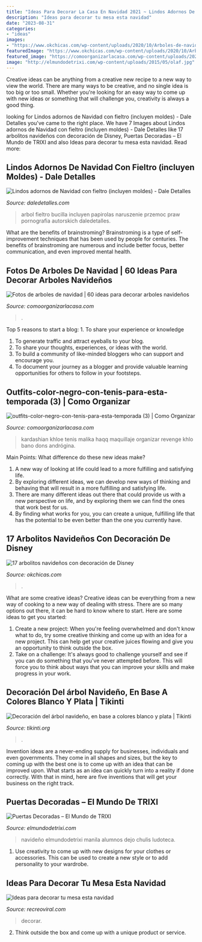 ```yaml
---
title: "Ideas Para Decorar La Casa En Navidad 2021 ~ Lindos Adornos De Navidad Con Fieltro (incluyen Moldes)"
description: "Ideas para decorar tu mesa esta navidad"
date: "2023-08-31"
categories:
- "ideas"
images:
- "https://www.okchicas.com/wp-content/uploads/2020/10/Arboles-de-navidad-con-decoracion-de-Disney-15-525x700.jpg"
featuredImage: "https://www.okchicas.com/wp-content/uploads/2020/10/Arboles-de-navidad-con-decoracion-de-Disney-15-525x700.jpg"
featured_image: "https://comoorganizarlacasa.com/wp-content/uploads/2020/11/outfits-color-negro-con-tenis-para-esta-temporada-3.jpg"
image: "http://elmundodetrixi.com/wp-content/uploads/2015/05/olaf.jpg"
---
```



Creative ideas can be anything from a creative new recipe to a new way to view the world. There are many ways to be creative, and no single idea is too big or too small. Whether you're looking for an easy way to come up with new ideas or something that will challenge you, creativity is always a good thing.

	

		
looking for Lindos adornos de Navidad con fieltro (incluyen moldes) - Dale Detalles you've came to the right place. We have 7 Images about Lindos adornos de Navidad con fieltro (incluyen moldes) - Dale Detalles like 17 arbolitos navideños con decoración de Disney, Puertas Decoradas – El Mundo de TRIXI and also Ideas para decorar tu mesa esta navidad. Read more:
		
    
## Lindos Adornos De Navidad Con Fieltro (incluyen Moldes) - Dale Detalles

<img loading=lazy src="https://i1.wp.com/www.daledetalles.com/wp-content/uploads/2017/10/pino-de-fieltro.jpg?resize=508%2C680" onerror="this.onerror=null;this.src='https://tse1.mm.bing.net/th?id=OIP.OSdtx4fW38reZuL2xivYCQHaJ6&amp;pid=15.1';" alt="Lindos adornos de Navidad con fieltro (incluyen moldes) - Dale Detalles">

_Source: daledetalles.com_

>arbol fieltro bucilla incluyen papirolas naruszenie przemoc praw pornografia autorskich daledetalles. 

	

What are the benefits of brainstroming?
Brainstroming is a type of self-improvement techniques that has been used by people for centuries. The benefits of brainstroming are numerous and include better focus, better communication, and even improved mental health.

    
## Fotos De Arboles De Navidad | 60 Ideas Para Decorar Arboles Navideños

<img loading=lazy src="https://comoorganizarlacasa.com/wp-content/uploads/2017/12/Arbol-de-Navidad-60-ideas-Preciosas-para-Decorar-87-649x1024.jpg" onerror="this.onerror=null;this.src='https://tse4.mm.bing.net/th?id=OIP.au-kM-jq8T34krmGuYhENwHaLr&amp;pid=15.1';" alt="Fotos de arboles de navidad | 60 ideas para decorar arboles navideños">

_Source: comoorganizarlacasa.com_

>. 

	

Top 5 reasons to start a blog: 1. To share your experience or knowledge
1. To generate traffic and attract eyeballs to your blog. 
2. To share your thoughts, experiences, or ideas with the world. 
3. To build a community of like-minded bloggers who can support and encourage you. 
4. To document your journey as a blogger and provide valuable learning opportunities for others to follow in your footsteps. 

    
## Outfits-color-negro-con-tenis-para-esta-temporada (3) | Como Organizar

<img loading=lazy src="https://comoorganizarlacasa.com/wp-content/uploads/2020/11/outfits-color-negro-con-tenis-para-esta-temporada-3.jpg" onerror="this.onerror=null;this.src='https://tse4.mm.bing.net/th?id=OIP.Mv9nMH0NtQgOl7h9RHR0AAHaKr&amp;pid=15.1';" alt="outfits-color-negro-con-tenis-para-esta-temporada (3) | Como Organizar">

_Source: comoorganizarlacasa.com_

>kardashian khloe tenis malika haqq maquillaje organizar revenge khlo bano dons andrógina. 

	

Main Points: What difference do these new ideas make?
1. A new way of looking at life could lead to a more fulfilling and satisfying life.
2. By exploring different ideas, we can develop new ways of thinking and behaving that will result in a more fulfilling and satisfying life.
3. There are many different ideas out there that could provide us with a new perspective on life, and by exploring them we can find the ones that work best for us.
4. By finding what works for you, you can create a unique, fulfilling life that has the potential to be even better than the one you currently have.

    
## 17 Arbolitos Navideños Con Decoración De Disney

<img loading=lazy src="https://www.okchicas.com/wp-content/uploads/2020/10/Arboles-de-navidad-con-decoracion-de-Disney-15-525x700.jpg" onerror="this.onerror=null;this.src='https://tse4.mm.bing.net/th?id=OIP.iIps_-rnAGP3-U2D03EcBwHaJ4&amp;pid=15.1';" alt="17 arbolitos navideños con decoración de Disney">

_Source: okchicas.com_

>. 

	

What are some creative ideas?
Creative ideas can be everything from a new way of cooking to a new way of dealing with stress. There are so many options out there, it can be hard to know where to start. Here are some ideas to get you started: 
1. Create a new project: When you're feeling overwhelmed and don't know what to do, try some creative thinking and come up with an idea for a new project. This can help get your creative juices flowing and give you an opportunity to think outside the box.
2. Take on a challenge: It's always good to challenge yourself and see if you can do something that you've never attempted before. This will force you to think about ways that you can improve your skills and make progress in your work. 

    
## Decoración Del árbol Navideño, En Base A Colores Blanco Y Plata | Tikinti

<img loading=lazy src="http://tikinti.org/wp-content/uploads/2012/11/decorar-arbol-navidad-05.jpg" onerror="this.onerror=null;this.src='https://tse1.mm.bing.net/th?id=OIP.LKF5RUNA6WyZuTYyyLvmMAHaJQ&amp;pid=15.1';" alt="Decoración del árbol navideño, en base a colores blanco y plata | Tikinti">

_Source: tikinti.org_

>. 

	

Invention ideas are a never-ending supply for businesses, individuals and even governments. They come in all shapes and sizes, but the key to coming up with the best one is to come up with an idea that can be improved upon. What starts as an idea can quickly turn into a reality if done correctly. With that in mind, here are five inventions that will get your business on the right track.

    
## Puertas Decoradas – El Mundo De TRIXI

<img loading=lazy src="http://elmundodetrixi.com/wp-content/uploads/2015/05/olaf.jpg" onerror="this.onerror=null;this.src='https://tse1.mm.bing.net/th?id=OIP.MTK73nY5CvqUK_qlrcW28QHaNK&amp;pid=15.1';" alt="Puertas Decoradas – El Mundo de TRIXI">

_Source: elmundodetrixi.com_

>navideño elmundodetrixi manila alumnos dejo chulis ludoteca. 

	

1. Use creativity to come up with new designs for your clothes or accessories. This can be used to create a new style or to add personality to your wardrobe.

    
## Ideas Para Decorar Tu Mesa Esta Navidad

<img loading=lazy src="http://www.recreoviral.com/wp-content/uploads/2015/12/Decoraciones-para-la-mesa-esta-navidad-16.jpg" onerror="this.onerror=null;this.src='https://tse2.mm.bing.net/th?id=OIP.Fcp7q0qWGy8N_lWloR0ibgHaK7&amp;pid=15.1';" alt="Ideas para decorar tu mesa esta navidad">

_Source: recreoviral.com_

>decorar. 

	

2. Think outside the box and come up with a unique product or service.

